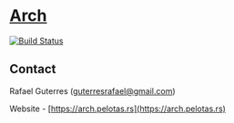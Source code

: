 # [Arch](https://arch.pelotas.rs)

[![Build Status](https://travis-ci.org/guterresrafael/arch.svg?branch=master)](https://travis-ci.org/guterresrafael/arch)

## Contact

Rafael Guterres ([guterresrafael@gmail.com](mailto:guterresrafael@gmail.com))

Website - [https://arch.pelotas.rs](https://arch.pelotas.rs)
